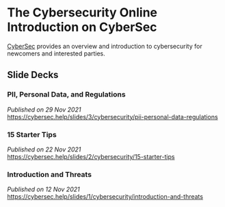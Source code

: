 # The Cybersecurity Online Introduction on CyberSec
[CyberSec](https://cybersec.help) provides an overview and introduction to cybersecurity for newcomers and interested parties.

## Slide Decks

### PII, Personal Data, and Regulations
*Published on 29 Nov 2021*  
https://cybersec.help/slides/3/cybersecurity/pii-personal-data-regulations


### 15 Starter Tips
*Published on 22 Nov 2021*  
https://cybersec.help/slides/2/cybersecurity/15-starter-tips


### Introduction and Threats
*Published on 12 Nov 2021*  
https://cybersec.help/slides/1/cybersecurity/introduction-and-threats
